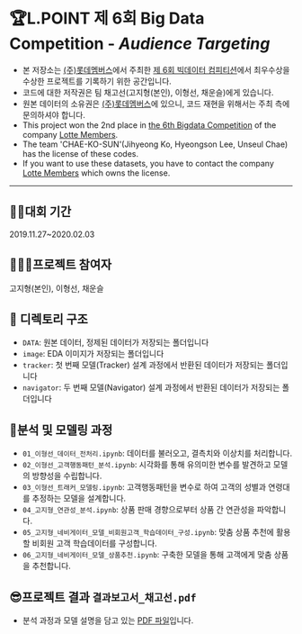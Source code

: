 # 🏆L.POINT 제 6회 Big Data Competition - *Audience Targeting*
* 본 저장소는 [(주)롯데멤버스](https://www.lpoint.com/)에서 주최한 [제 6회 빅데이터 컴피티션](https://competition.lpoint.com/index.tran)에서 최우수상을 수상한 프로젝트를 기록하기 위한 공간입니다.
* 코드에 대한 저작권은 팀 채고선(고지형(본인), 이형선, 채운슬)에게 있습니다.
* 원본 데이터의 소유권은 [(주)롯데멤버스](https://www.lpoint.com/)에 있으니, 코드 재현을 위해서는 주최 측에 문의하셔야 합니다.  
* This project won the 2nd place in [the 6th Bigdata Competition](https://competition.lpoint.com/index.tran) of the company [Lotte Members](https://www.lpoint.com/app/global/LHGA100100.do?globalFlag=ENG). 
* The team 'CHAE-KO-SUN'(Jihyeong Ko, Hyeongson Lee, Unseul Chae) has the license of these codes.
* If you want to use these datasets, you have to contact the company [Lotte Members](https://www.lpoint.com/app/global/LHGA100100.do?globalFlag=ENG) which owns the license.
---
## 🏃‍♂️대회 기간
2019.11.27~2020.02.03

## 👩‍👧‍👧프로젝트 참여자
고지형(본인), 이형선, 채운슬

## 👀 디렉토리 구조
- `DATA`: 원본 데이터, 정제된 데이터가 저장되는 폴더입니다
- `image`: EDA 이미지가 저장되는 폴더입니다
- `tracker`: 첫 번째 모델(Tracker) 설계 과정에서 반환된 데이터가 저장되는 폴더입니다
- `navigator`: 두 번째 모델(Navigator) 설계 과정에서 반환된 데이터가 저장되는 폴더입니다

## 🎁분석 및 모델링 과정
- `01_이형선_데이터_전처리.ipynb`: 데이터를 불러오고, 결측치와 이상치를 처리합니다.
- `02_이형선_고객행동패턴_분석.ipynb`: 시각화를 통해 유의미한 변수를 발견하고 모델의 방향성을 수립합니다.
- `03_이형선_트래커_모델링.ipynb`: 고객행동패턴을 변수로 하여 고객의 성별과 연령대를 추정하는 모델을 설계합니다.
- `04_고지형_연관성_분석.ipynb`: 상품 판매 경향으로부터 상품 간 연관성을 파악합니다.
- `05_고지형_네비게이터_모델_비회원고객_학습데이터_구성.ipynb`: 맞춤 상품 추천에 활용할 비회원 고객 학습데이터를 구성합니다.
- `06_고지형_네비게이터_모델_상품추천.ipynb`: 구축한 모델을 통해 고객에게 맞춤 상품을 추천합니다.

## 😎프로젝트 결과 `결과보고서_채고선.pdf`
- 분석 과정과 모델 설명을 담고 있는 [PDF 파일](https://github.com/iloveslowfood/6thLPOINTBigdataCompetition/blob/master/%EA%B2%B0%EA%B3%BC%EB%B3%B4%EA%B3%A0%EC%84%9C_%EC%B1%84%EA%B3%A0%EC%84%A0.pdf)입니다.
